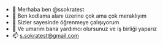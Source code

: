 - 👋 Merhaba ben @ssokratest
- 👀 Ben kodlama alanı üzerine çok ama çok meraklıyım 
- 🌱 Sizler sayesinde öğrenmeye çalışıyorum 
- 💞️ Ve umarım bana yardımcı olursunuz ve iş birliği yaparız
- 📫 s.sokratest@gmail.com 

<!---
ssokratest/ssokratest is a ✨ special ✨ repository because its `README.md` (this file) appears on your GitHub profile.
You can click the Preview link to take a look at your changes.
--->

